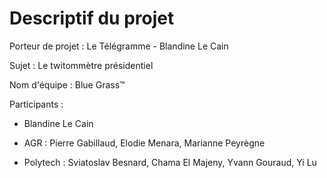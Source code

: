 # Descriptif du projet

Porteur de projet : Le Télégramme - Blandine Le Cain

Sujet : Le twitommètre présidentiel

Nom d'équipe : Blue Grass™

Participants : 

- Blandine Le Cain

- AGR : Pierre Gabillaud, Elodie Menara, Marianne Peyrègne

- Polytech :  Sviatoslav Besnard, Chama El Majeny, Yvann Gouraud, Yi Lu
